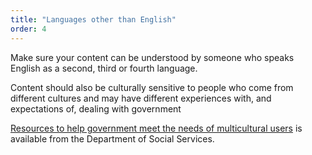 ```yaml
---
title: "Languages other than English"
order: 4
---
```


Make sure your content can be understood by someone who speaks English as a second, third or fourth language.

Content should also be culturally sensitive to people who come from different cultures and may have different experiences with, and expectations of, dealing with government

<a href="https://www.dss.gov.au/settlement-and-multicultural-affairs/programs-policy/multicultural-access-and-equity/multicultural-access-and-equity-resources" rel="external">Resources to help government meet the needs of multicultural users</a> is available from the Department of Social Services.
